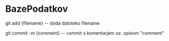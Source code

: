 # BazePodatkov



git add {filename}   -- doda datoteko filename

git commit -m {comment} -- commit s komentarjem oz. opisom "comment"
